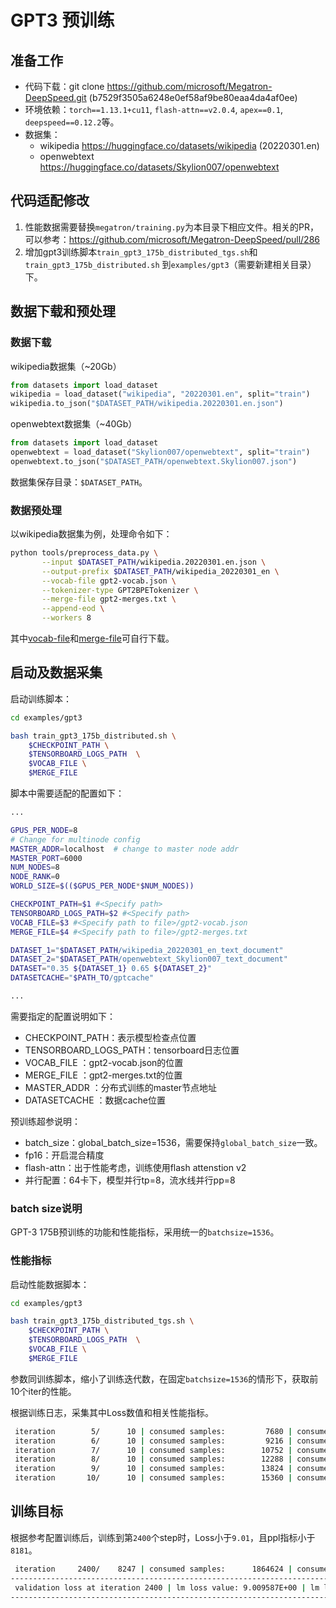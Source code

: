 # GPT3 预训练

## 准备工作

- 代码下载：git clone https://github.com/microsoft/Megatron-DeepSpeed.git (b7529f3505a6248e0ef58af9be80eaa4da4af0ee)
- 环境依赖：`torch==1.13.1+cu11`, `flash-attn==v2.0.4`, `apex==0.1`, `deepspeed==0.12.2`等。
- 数据集：
    - wikipedia https://huggingface.co/datasets/wikipedia (20220301.en)
    - openwebtext https://huggingface.co/datasets/Skylion007/openwebtext

## 代码适配修改
1. 性能数据需要替换`megatron/training.py`为本目录下相应文件。相关的PR，可以参考：https://github.com/microsoft/Megatron-DeepSpeed/pull/286
2. 增加gpt3训练脚本`train_gpt3_175b_distributed_tgs.sh`和`train_gpt3_175b_distributed.sh` 到`examples/gpt3`（需要新建相关目录）下。



## 数据下载和预处理

### 数据下载

wikipedia数据集（~20Gb）
```Python
from datasets import load_dataset                   
wikipedia = load_dataset("wikipedia", "20220301.en", split="train")
wikipedia.to_json("$DATASET_PATH/wikipedia.20220301.en.json")

```
openwebtext数据集（~40Gb）
```Python
from datasets import load_dataset                   
openwebtext = load_dataset("Skylion007/openwebtext", split="train")
openwebtext.to_json("$DATASET_PATH/openwebtext.Skylion007.json") 
```
数据集保存目录：`$DATASET_PATH`。

### 数据预处理

以wikipedia数据集为例，处理命令如下：
```bash
python tools/preprocess_data.py \
       --input $DATASET_PATH/wikipedia.20220301.en.json \
       --output-prefix $DATASET_PATH/wikipedia_20220301_en \
       --vocab-file gpt2-vocab.json \
       --tokenizer-type GPT2BPETokenizer \
       --merge-file gpt2-merges.txt \
       --append-eod \
       --workers 8
```
其中[vocab-file](https://s3.amazonaws.com/models.huggingface.co/bert/gpt2-vocab.json)和[merge-file](https://s3.amazonaws.com/models.huggingface.co/bert/gpt2-merges.txt)可自行下载。


## 启动及数据采集

启动训练脚本：
```bash
cd examples/gpt3

bash train_gpt3_175b_distributed.sh \
    $CHECKPOINT_PATH \
    $TENSORBOARD_LOGS_PATH  \
    $VOCAB_FILE \
    $MERGE_FILE 
```

脚本中需要适配的配置如下：

```bash
...

GPUS_PER_NODE=8
# Change for multinode config
MASTER_ADDR=localhost  # change to master node addr
MASTER_PORT=6000
NUM_NODES=8
NODE_RANK=0
WORLD_SIZE=$(($GPUS_PER_NODE*$NUM_NODES))

CHECKPOINT_PATH=$1 #<Specify path>
TENSORBOARD_LOGS_PATH=$2 #<Specify path>
VOCAB_FILE=$3 #<Specify path to file>/gpt2-vocab.json
MERGE_FILE=$4 #<Specify path to file>/gpt2-merges.txt

DATASET_1="$DATASET_PATH/wikipedia_20220301_en_text_document"
DATASET_2="$DATASET_PATH/openwebtext_Skylion007_text_document"
DATASET="0.35 ${DATASET_1} 0.65 ${DATASET_2}"
DATASETCACHE="$PATH_TO/gptcache"

...
```

需要指定的配置说明如下：

- CHECKPOINT_PATH：表示模型检查点位置
- TENSORBOARD_LOGS_PATH：tensorboard日志位置
- VOCAB_FILE ：gpt2-vocab.json的位置
- MERGE_FILE ：gpt2-merges.txt的位置
- MASTER_ADDR ：分布式训练的master节点地址
- DATASETCACHE ：数据cache位置


预训练超参说明：
- batch_size：global_batch_size=1536，需要保持`global_batch_size`一致。
- fp16：开启混合精度
- flash-attn：出于性能考虑，训练使用flash attenstion v2
- 并行配置：64卡下，模型并行tp=8，流水线并行pp=8

### batch size说明
GPT-3 175B预训练的功能和性能指标，采用统一的`batchsize=1536`。


### 性能指标
启动性能数据脚本：
```bash
cd examples/gpt3

bash train_gpt3_175b_distributed_tgs.sh \
    $CHECKPOINT_PATH \
    $TENSORBOARD_LOGS_PATH  \
    $VOCAB_FILE \
    $MERGE_FILE 
```
参数同训练脚本，缩小了训练迭代数，在固定`batchsize=1536`的情形下，获取前10个iter的性能。



根据训练日志，采集其中Loss数值和相关性能指标。
```bash
 iteration        5/      10 | consumed samples:         7680 | consumed tokens:     15728640 | elapsed time per iteration (ms): 344656.1 | learning rate: 2.270E-05 | global batch size:  1536 | lm loss: 1.100078E+01 | loss scale: 4294967296.0 | grad norm: 0.000 | actual seqlen:  2048 | number of skipped iterations:   0 | number of nan iterations:   0 | samples per second: 4.457 | tokens per gpu per second (tgs): 142.612 | TFLOPs: 153.38 |
 iteration        6/      10 | consumed samples:         9216 | consumed tokens:     18874368 | elapsed time per iteration (ms): 347319.2 | learning rate: 1.392E-05 | global batch size:  1536 | lm loss: 1.100214E+01 | loss scale: 4294967296.0 | grad norm: 0.000 | actual seqlen:  2048 | number of skipped iterations:   0 | number of nan iterations:   0 | samples per second: 4.422 | tokens per gpu per second (tgs): 141.518 | TFLOPs: 152.20 |
 iteration        7/      10 | consumed samples:        10752 | consumed tokens:     22020096 | elapsed time per iteration (ms): 345333.7 | learning rate: 8.059E-06 | global batch size:  1536 | lm loss: 1.100195E+01 | loss scale: 4294967296.0 | grad norm: 0.000 | actual seqlen:  2048 | number of skipped iterations:   0 | number of nan iterations:   0 | samples per second: 4.448 | tokens per gpu per second (tgs): 142.332 | TFLOPs: 153.08 |
 iteration        8/      10 | consumed samples:        12288 | consumed tokens:     25165824 | elapsed time per iteration (ms): 346430.5 | learning rate: 6.000E-06 | global batch size:  1536 | lm loss: 1.100105E+01 | loss scale: 4294967296.0 | grad norm: 0.000 | actual seqlen:  2048 | number of skipped iterations:   0 | number of nan iterations:   0 | samples per second: 4.434 | tokens per gpu per second (tgs): 141.881 | TFLOPs: 152.59 |
 iteration        9/      10 | consumed samples:        13824 | consumed tokens:     28311552 | elapsed time per iteration (ms): 347071.6 | learning rate: 6.000E-06 | global batch size:  1536 | lm loss: 1.100164E+01 | loss scale: 4294967296.0 | grad norm: 0.000 | actual seqlen:  2048 | number of skipped iterations:   0 | number of nan iterations:   0 | samples per second: 4.426 | tokens per gpu per second (tgs): 141.619 | TFLOPs: 152.31 |
 iteration       10/      10 | consumed samples:        15360 | consumed tokens:     31457280 | elapsed time per iteration (ms): 344835.7 | learning rate: 6.000E-06 | global batch size:  1536 | lm loss: 1.099972E+01 | loss scale: 4294967296.0 | grad norm: 0.000 | actual seqlen:  2048 | number of skipped iterations:   0 | number of nan iterations:   0 | samples per second: 4.454 | tokens per gpu per second (tgs): 142.537 | TFLOPs: 153.30 |

```

## 训练目标
根据参考配置训练后，训练到第`2400`个step时，Loss小于`9.01`，且ppl指标小于`8181`。

```bash
 iteration     2400/    8247 | consumed samples:      1864624 | consumed tokens:   3818749952 | elapsed time per iteration (ms): 315879.9 | learning rate: 5.498E-05 | global batch size:  1536 | lm loss: 9.002386E+00 | loss scale: 17179869184.0 | grad norm: 0.000 | actual seqlen:  2048 | number of skipped iterations:   0 | number of nan iterations:   0 | samples per second: 4.863 | tokens per gpu per second (tgs): 155.603 | TFLOPs: 167.35 |
------------------------------------------------------------------------------------------------
 validation loss at iteration 2400 | lm loss value: 9.009587E+00 | lm loss PPL: 8.181144E+03 | 
------------------------------------------------------------------------------------------------
```